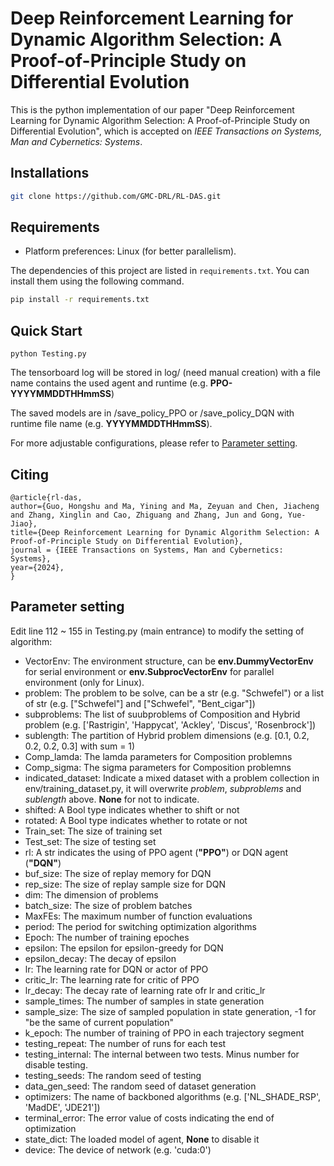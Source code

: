 # Deep Reinforcement Learning for Dynamic Algorithm Selection: A Proof-of-Principle Study on Differential Evolution

This is the python implementation of our paper "Deep Reinforcement Learning for Dynamic Algorithm Selection: A Proof-of-Principle Study on Differential Evolution", which is accepted on *IEEE Transactions on Systems, Man and Cybernetics: Systems*.

## Installations

```bash
git clone https://github.com/GMC-DRL/RL-DAS.git
```

## Requirements
* Platform preferences: Linux (for better parallelism).

The dependencies of this project are listed in `requirements.txt`. You can install them using the following command.
```bash
pip install -r requirements.txt
```

## Quick Start

```
python Testing.py
```

The tensorboard log will be stored in log/ (need manual creation) with a file name contains the used agent and runtime (e.g. **PPO-YYYYMMDDTHHmmSS**)

The saved models are in /save_policy_PPO or /save_policy_DQN with runtime file name (e.g. **YYYYMMDDTHHmmSS**). 

For more adjustable configurations, please refer to [Parameter setting](/#Parameter-setting).


## Citing
```
@article{rl-das,
author={Guo, Hongshu and Ma, Yining and Ma, Zeyuan and Chen, Jiacheng and Zhang, Xinglin and Cao, Zhiguang and Zhang, Jun and Gong, Yue-Jiao},
title={Deep Reinforcement Learning for Dynamic Algorithm Selection: A Proof-of-Principle Study on Differential Evolution},
journal = {IEEE Transactions on Systems, Man and Cybernetics: Systems},
year={2024},
}
```

## Parameter setting

Edit line 112 ~ 155 in Testing.py (main entrance) to modify the setting of algorithm:

+ VectorEnv: The environment structure, can be **env.DummyVectorEnv** for serial environment
or **env.SubprocVectorEnv** for parallel environment (only for Linux).
+ problem: The problem to be solve, can be a str (e.g. "Schwefel") or a list of str (e.g. \["Schwefel"\] and \["Schwefel", "Bent_cigar"\])
+ subproblems: The list of suubproblems of Composition and Hybrid problem (e.g. \['Rastrigin', 'Happycat', 'Ackley', 'Discus', 'Rosenbrock'\])
+ sublength: The partition of Hybrid problem dimensions (e.g. \[0.1, 0.2, 0.2, 0.2, 0.3\] with sum = 1)
+ Comp_lamda: The lamda parameters for Composition problemns
+ Comp_sigma: The sigma parameters for Composition problemns
+ indicated_dataset: Indicate a mixed dataset with a problem collection in env/training_dataset.py, it will overwrite *problem*, *subproblems* and *sublength* above. **None** for not to indicate.
+ shifted: A Bool type indicates whether to shift or not
+ rotated: A Bool type indicates whether to rotate or not
+ Train_set: The size of training set
+ Test_set: The size of testing set
+ rl: A str indicates the using of PPO agent (**"PPO"**) or DQN agent (**"DQN"**)
+ buf_size: The size of replay memory for DQN
+ rep_size: The size of replay sample size for DQN
+ dim: The dimension of problems
+ batch_size: The size of problem batches
+ MaxFEs: The maximum number of function evaluations
+ period: The period for switching optimization algorithms
+ Epoch: The number of training epoches
+ epsilon: The epsilon for epsilon-greedy for DQN
+ epsilon_decay: The decay of epsilon
+ lr: The learning rate for DQN or actor of PPO
+ critic_lr: The learning rate for critic of PPO
+ lr_decay: The decay rate of learning rate ofr lr and critic_lr
+ sample_times: The number of samples in state generation
+ sample_size: The size of sampled population in state generation, -1 for "be the same of current population"
+ k_epoch: The number of training of PPO in each trajectory segment
+ testing_repeat: The number of runs for each test
+ testing_internal: The internal between two tests. Minus number for disable testing.
+ testing_seeds: The random seed of testing
+ data_gen_seed: The random seed of dataset generation
+ optimizers: The name of backboned algorithms (e.g. \['NL_SHADE_RSP', 'MadDE', 'JDE21'\])
+ terminal_error: The error value of costs indicating the end of optimization
+ state_dict: The loaded model of agent, **None** to disable it
+ device: The device of network (e.g. 'cuda:0')
